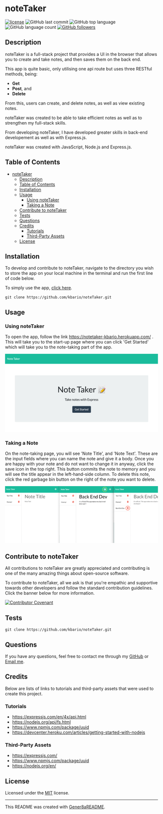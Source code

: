 # noteTaker
[![license](https://img.shields.io/badge/license-MIT-green.svg)](./LICENSE.md) ![GitHub last commit](https://img.shields.io/github/last-commit/kbario/noteTaker) ![GitHub top language](https://img.shields.io/github/languages/top/kbario/noteTaker) ![GitHub language count](https://img.shields.io/github/languages/count/kbario/noteTaker) [![GitHub followers](https://img.shields.io/github/followers/kbario?style=social)](https://github.com/kbario)

## Description
noteTaker is a full-stack project that provides a UI in the browser that allows you to create and take notes, and then saves them on the back end.

This app is quite basic, only utilising one api route but uses three RESTful methods, being:

 - **Get**
 - **Post**, and
 - **Delete**

From this, users can create, and delete notes, as well as view existing notes.

noteTaker was created to be able to take efficient notes as well as to strengthen my full-stack skills.

From developing noteTaker, I have developed greater skills in back-end developement as well as with Express.js.

noteTaker was created with JavaScript, Node.js and Express.js.

## Table of Contents
- [noteTaker](#notetaker)
  - [Description](#description)
  - [Table of Contents](#table-of-contents)
  - [Installation](#installation)
  - [Usage](#usage)
    - [Using noteTaker](#using-notetaker)
    - [Taking a Note](#taking-a-note)
  - [Contribute to noteTaker](#contribute-to-notetaker)
  - [Tests](#tests)
  - [Questions](#questions)
  - [Credits](#credits)
    - [Tutorials](#tutorials)
    - [Third-Party Assets](#third-party-assets)
  - [License](#license)



## Installation
To develop and contribute to noteTaker, navigate to the directory you wish to store the app on your local machine in the terminal and run the first line of code below.

To simply use the app, [click here](https://notetaker-kbario.herokuapp.com/).

    git clone https://github.com/kbario/noteTaker.git

## Usage

### Using noteTaker

To open the app, follow the link https://notetaker-kbario.herokuapp.com/ . This will take you to the start-up page where you can click 'Get Started' which will take you to the note-taking part of the app.

![Using noteTaker](./assets/imgOne.png)

### Taking a Note

On the note-taking page, you will see 'Note Title', and 'Note Text'. These are the input fields where you can name the note and give it a body. Once you are happy with your note and do not want to change it in anyway, click the save icon in the top right. This button commits the note to memory and you will see the title appear in the left-hand-side column. To delete this note, click the red garbage bin button on the right of the note you want to delete.

![Taking a Note](./assets/imgTwo.png)




## Contribute to noteTaker

All contributions to noteTaker are greatly appreciated and contributing is one of the many amazing things about open-source software.

To contribute to noteTaker, all we ask is that you're empathic and supportive towards other developers and follow the standard contribution guidelines. Click the banner below for more information.
        
[![Contributor Covenant](https://img.shields.io/badge/Contributor%20Covenant-2.1-4baaaa.svg)](./CODE_OF_CONDUCT.md)


## Tests
    git clone https://github.com/kbario/noteTaker.git

## Questions
If you have any questions, feel free to contact me through my [GitHub](https://github.com/kbario/) or [Email me](mailto:kylebario1@gmail.com).

## Credits
Below are lists of links to tutorials and third-party assets that were used to create this project.

### Tutorials
- https://expressjs.com/en/4x/api.html
- https://nodejs.org/api/fs.html
- https://www.npmjs.com/package/uuid
- https://devcenter.heroku.com/articles/getting-started-with-nodejs
### Third-Party Assets
- https://expressjs.com/
- https://www.npmjs.com/package/uuid
- https://nodejs.org/en/

## License
Licensed under the [MIT](./LICENSE.txt) license.

---
This README was created with [Gener8aREADME](https://github.com/kbario/Gener8aREADME).
